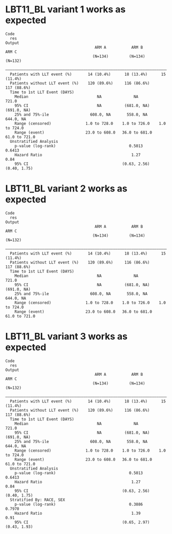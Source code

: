# LBT11_BL variant 1 works as expected

    Code
      res
    Output
                                           ARM A           ARM B           ARM C    
                                          (N=134)         (N=134)         (N=132)   
      ——————————————————————————————————————————————————————————————————————————————
      Patients with LLT event (%)       14 (10.4%)      18 (13.4%)      15 (11.4%)  
      Patients without LLT event (%)    120 (89.6%)     116 (86.6%)     117 (88.6%) 
      Time to 1st LLT Event (DAYS)                                                  
        Median                              NA              NA             721.0    
        95% CI                              NA          (681.0, NA)     (691.0, NA) 
        25% and 75%-ile                  608.0, NA       558.0, NA       644.0, NA  
        Range (censored)               1.0 to 728.0    1.0 to 726.0    1.0 to 724.0 
        Range (event)                  23.0 to 608.0   36.0 to 681.0   61.0 to 721.0
      Unstratified Analysis                                                         
        p-value (log-rank)                                0.5013          0.6413    
        Hazard Ratio                                       1.27            0.84     
        95% CI                                         (0.63, 2.56)    (0.40, 1.75) 

# LBT11_BL variant 2 works as expected

    Code
      res
    Output
                                           ARM A           ARM B           ARM C    
                                          (N=134)         (N=134)         (N=132)   
      ——————————————————————————————————————————————————————————————————————————————
      Patients with LLT event (%)       14 (10.4%)      18 (13.4%)      15 (11.4%)  
      Patients without LLT event (%)    120 (89.6%)     116 (86.6%)     117 (88.6%) 
      Time to 1st LLT Event (DAYS)                                                  
        Median                              NA              NA             721.0    
        95% CI                              NA          (681.0, NA)     (691.0, NA) 
        25% and 75%-ile                  608.0, NA       558.0, NA       644.0, NA  
        Range (censored)               1.0 to 728.0    1.0 to 726.0    1.0 to 724.0 
        Range (event)                  23.0 to 608.0   36.0 to 681.0   61.0 to 721.0

# LBT11_BL variant 3 works as expected

    Code
      res
    Output
                                           ARM A           ARM B           ARM C    
                                          (N=134)         (N=134)         (N=132)   
      ——————————————————————————————————————————————————————————————————————————————
      Patients with LLT event (%)       14 (10.4%)      18 (13.4%)      15 (11.4%)  
      Patients without LLT event (%)    120 (89.6%)     116 (86.6%)     117 (88.6%) 
      Time to 1st LLT Event (DAYS)                                                  
        Median                              NA              NA             721.0    
        95% CI                              NA          (681.0, NA)     (691.0, NA) 
        25% and 75%-ile                  608.0, NA       558.0, NA       644.0, NA  
        Range (censored)               1.0 to 728.0    1.0 to 726.0    1.0 to 724.0 
        Range (event)                  23.0 to 608.0   36.0 to 681.0   61.0 to 721.0
      Unstratified Analysis                                                         
        p-value (log-rank)                                0.5013          0.6413    
        Hazard Ratio                                       1.27            0.84     
        95% CI                                         (0.63, 2.56)    (0.40, 1.75) 
      Stratified By: RACE, SEX                                                      
        p-value (log-rank)                                0.3886          0.7970    
        Hazard Ratio                                       1.39            0.91     
        95% CI                                         (0.65, 2.97)    (0.43, 1.93) 

